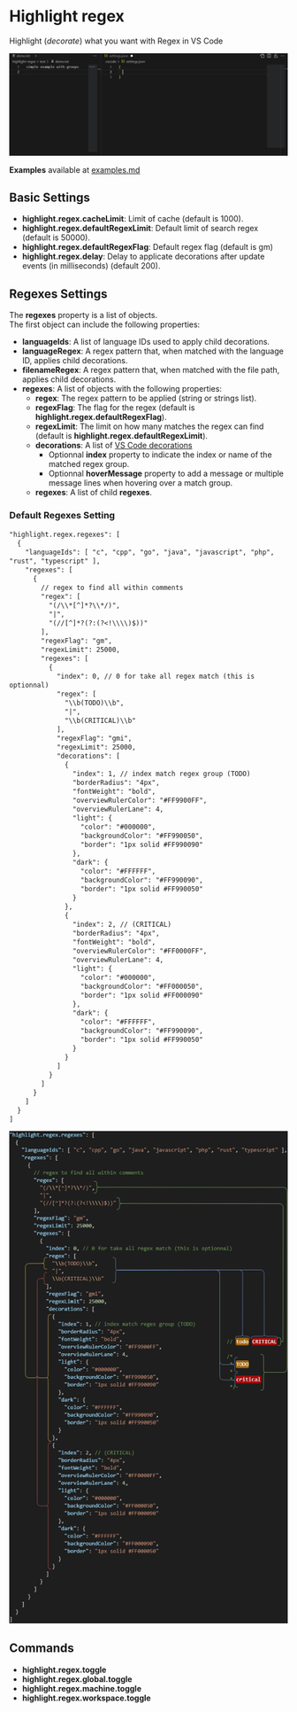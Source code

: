 # Highlight regex

Highlight (*decorate*) what you want with Regex in VS Code

![demo](images/demo.gif)

**Examples** available at [examples.md](examples.md)

## Basic Settings

- **highlight.regex.cacheLimit**: Limit of cache (default is 1000).
- **highlight.regex.defaultRegexLimit**: Default limit of search regex (default is 50000).
- **highlight.regex.defaultRegexFlag**: Default regex flag (default is gm)
- **highlight.regex.delay**: Delay to applicate decorations after update events (in milliseconds) (default 200).

## Regexes Settings

The **regexes** property is a list of objects.  
The first object can include the following properties:
- **languageIds**: A list of language IDs used to apply child decorations.
- **languageRegex**: A regex pattern that, when matched with the language ID, applies child decorations.
- **filenameRegex**: A regex pattern that, when matched with the file path, applies child decorations.
- **regexes**: A list of objects with the following properties:
  - **regex**: The regex pattern to be applied (string or strings list).
  - **regexFlag**: The flag for the regex (default is **highlight.regex.defaultRegexFlag**).
  - **regexLimit**: The limit on how many matches the regex can find (default is **highlight.regex.defaultRegexLimit**).
  - **decorations**: A list of [VS Code decorations](https://code.visualstudio.com/api/references/vscode-api#DecorationRenderOptions)
    - Optionnal **index** property to indicate the index or name of the matched regex group.
    - Optionnal **hoverMessage** property to add a message or multiple message lines when hovering over a match group.
  - **regexes**: A list of child **regexes**.

### Default Regexes Setting
```jsonc
"highlight.regex.regexes": [
  {
    "languageIds": [ "c", "cpp", "go", "java", "javascript", "php", "rust", "typescript" ],
    "regexes": [
      {
        // regex to find all within comments
        "regex": [
          "(/\\*[^]*?\\*/)",
          "|",
          "(//[^]*?(?:(?<!\\\\)$))"
        ],
        "regexFlag": "gm",
        "regexLimit": 25000,
        "regexes": [
          {
            "index": 0, // 0 for take all regex match (this is optionnal)
            "regex": [
              "\\b(TODO)\\b",
              "|",
              "\\b(CRITICAL)\\b"
            ],
            "regexFlag": "gmi",
            "regexLimit": 25000,
            "decorations": [
              {
                "index": 1, // index match regex group (TODO)
                "borderRadius": "4px",
                "fontWeight": "bold",
                "overviewRulerColor": "#FF9900FF",
                "overviewRulerLane": 4,
                "light": {
                  "color": "#000000",
                  "backgroundColor": "#FF990050",
                  "border": "1px solid #FF990090"
                },
                "dark": {
                  "color": "#FFFFFF",
                  "backgroundColor": "#FF990090",
                  "border": "1px solid #FF990050"
                }
              },
              {
                "index": 2, // (CRITICAL)
                "borderRadius": "4px",
                "fontWeight": "bold",
                "overviewRulerColor": "#FF0000FF",
                "overviewRulerLane": 4,
                "light": {
                  "color": "#000000",
                  "backgroundColor": "#FF000050",
                  "border": "1px solid #FF000090"
                },
                "dark": {
                  "color": "#FFFFFF",
                  "backgroundColor": "#FF990090",
                  "border": "1px solid #FF990050"
                }
              }
            ]
          }
        ]
      }
    ]
  }
]
```

<p align="center">
  <img src="images/settingRegexes.drawio.png" >
</p>

## Commands

- **highlight.regex.toggle**
- **highlight.regex.global.toggle**
- **highlight.regex.machine.toggle**
- **highlight.regex.workspace.toggle**